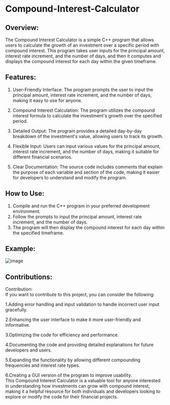 # Compound-Interest-Calculator


## Overview:<br>
The Compound Interest Calculator is a simple C++ program that allows users to calculate the growth of an investment over a specific period with compound interest. This program takes user inputs for the principal amount, interest rate increment, and the number of days, and then it computes and displays the compound interest for each day within the given timeframe.<br>

## Features:<br>
1. User-Friendly Interface: The program prompts the user to input the principal amount, interest rate increment, and the number of days, making it easy to use for anyone.<br>

2. Compound Interest Calculation: The program utilizes the compound interest formula to calculate the investment's growth over the specified period.<br>

3. Detailed Output: The program provides a detailed day-by-day breakdown of the investment's value, allowing users to track its growth.<br>

4. Flexible Input: Users can input various values for the principal amount, interest rate increment, and the number of days, making it suitable for different financial scenarios.<br>

5. Clear Documentation: The source code includes comments that explain the purpose of each variable and section of the code, making it easier for developers to understand and modify the program.<br>

## How to Use:<br>
1. Compile and run the C++ program in your preferred development environment.<br>
2. Follow the prompts to input the principal amount, interest rate increment, and the number of days.<br>
3. The program will then display the compound interest for each day within the specified timeframe.<br>

## Example:<br>
![image](https://github.com/NikhilNair07/Compound-Interest-Calculator/assets/143101542/c33a5605-67d7-49a1-aac5-13d83ddcc592)<br>
## Contributions:<br>
Contribution:<br>
If you want to contribute to this project, you can consider the following:<br>

1.Adding error handling and input validation to handle incorrect user input gracefully.<br>

2.Enhancing the user interface to make it more user-friendly and informative.<br>

3.Optimizing the code for efficiency and performance.<br>

4.Documenting the code and providing detailed explanations for future developers and users.<br>

5.Expanding the functionality by allowing different compounding frequencies and interest rate types.<br>

6.Creating a GUI version of the program to improve usability.<br>
This Compound Interest Calculator is a valuable tool for anyone interested in understanding how investments can grow with compound interest, making it a helpful resource for both individuals and developers looking to explore or modify the code for their financial projects.
